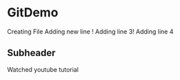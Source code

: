 # GitDemo 
Creating File
Adding new line !
Adding line 3!
Adding line 4

## Subheader

Watched youtube tutorial

